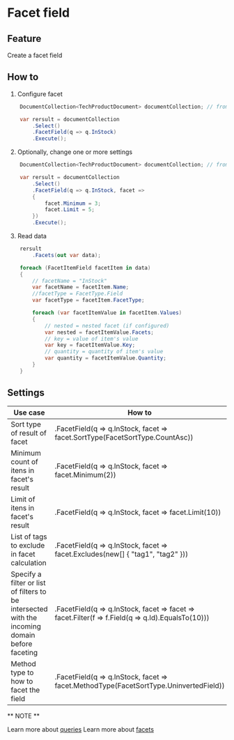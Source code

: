 # Facet field

## Feature

Create a facet field

## How to

1. Configure facet

```csharp
	DocumentCollection<TechProductDocument> documentCollection; // from DI

    var rersult = documentCollection
        .Select()
        .FacetField(q => q.InStock)
		.Execute();
```

2. Optionally, change one or more settings

```csharp
	DocumentCollection<TechProductDocument> documentCollection; // from DI

    var rersult = documentCollection
        .Select()
        .FacetField(q => q.InStock, facet =>
        {
            facet.Minimum = 3;
            facet.Limit = 5;
        })
		.Execute();
```

3. Read data

```csharp
	rersult
		.Facets(out var data);

    foreach (FacetItemField facetItem in data)
    {
        // facetName = "InStock"
        var facetName = facetItem.Name;
        //facetType = FacetType.Field
        var facetType = facetItem.FacetType;

        foreach (var facetItemValue in facetItem.Values)
        {
            // nested = nested facet (if configured)
            var nested = facetItemValue.Facets;
            // key = value of item's value
            var key = facetItemValue.Key;
            // quantity = quantity of item's value
            var quantity = facetItemValue.Quantity;
        }
    }
```

## Settings

| Use case                                                                                       | How to                                                                                            |
|------------------------------------------------------------------------------------------------|---------------------------------------------------------------------------------------------------|
| Sort type of result of facet                                                                   | .FacetField(q => q.InStock, facet => facet.SortType(FacetSortType.CountAsc))                      |
| Minimum count of itens in facet's result                                                       | .FacetField(q => q.InStock, facet => facet.Minimum(2))                                            |
| Limit of itens in facet's result                                                               | .FacetField(q => q.InStock, facet => facet.Limit(10))                                             |
| List of tags to exclude in facet calculation                                                   | .FacetField(q => q.InStock, facet => facet.Excludes(new[] { "tag1", "tag2" }))                    |
| Specify a filter or list of filters to be intersected with the incoming domain before faceting | .FacetField(q => q.InStock, facet => facet => facet.Filter(f => f.Field(q => q.Id).EqualsTo(10))) |
| Method type to how to facet the field                                                          | .FacetField(q => q.InStock, facet => facet.MethodType(FacetSortType.UninvertedField))             |

** NOTE **

Learn more about [queries](http://solr-express.readthedocs.io/en/stable/tutorials/basic-features/queries)
Learn more about [facets](http://yonik.com/json-facet-api/#Terms_Facet)